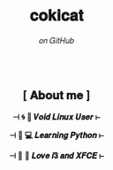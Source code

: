 <h1 align="center">𝐜𝐨𝐤𝐢𝐜𝐚𝐭</h1>
<p align="center">𝑜𝑛 𝐺𝑖𝑡𝐻𝑢𝑏</p>
<br>
<br>
<h2 align="center">[ 𝐀𝐛𝐨𝐮𝐭 𝐦𝐞 ]</h2>
<p align="center"><b>⊣ 🌀 🐧 𝑽𝒐𝒊𝒅 𝑳𝒊𝒏𝒖𝒙 𝑼𝒔𝒆𝒓 ⊢</b></p>
<p align="center"><b>⊣ 🐍 💻 𝑳𝒆𝒂𝒓𝒏𝒊𝒏𝒈 𝑷𝒚𝒕𝒉𝒐𝒏 ⊢</b></p>  
<p align="center"><b>⊣ 🔱 🐀 𝑳𝒐𝒗𝒆 𝒊𝟑 𝒂𝒏𝒅 𝑿𝑭𝑪𝑬 ⊢</b></p>  
